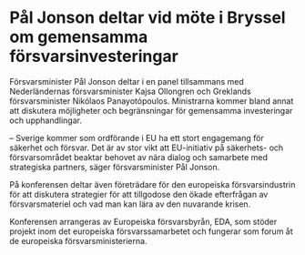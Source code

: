 # Pål Jonson deltar vid möte i Bryssel om gemensamma försvarsinvesteringar

Försvarsminister Pål Jonson deltar i en panel tillsammans med Nederländernas försvarsminister Kajsa Ollongren och Greklands försvarsminister Nikólaos Panayotópoulos. Ministrarna kommer bland annat att diskutera möjligheter och begränsningar för gemensamma investeringar och upphandlingar.

– Sverige kommer som ordförande i EU ha ett stort engagemang för säkerhet och försvar. Det är av stor vikt att EU\-initiativ på säkerhets\- och försvarsområdet beaktar behovet av nära dialog och samarbete med strategiska partners, säger försvarsminister Pål Jonson.

På konferensen deltar även företrädare för den europeiska försvarsindustrin för att diskutera strategier för att tillgodose den ökade efterfrågan av försvarsmateriel och vad man kan lära av den nuvarande krisen.

Konferensen arrangeras av Europeiska försvarsbyrån, EDA, som stöder projekt inom det europeiska försvarssamarbetet och fungerar som forum åt de europeiska försvarsministerierna.
